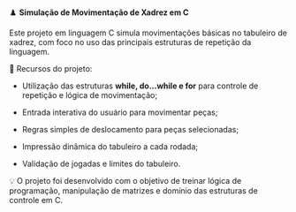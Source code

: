 ♟️ **Simulação de Movimentação de Xadrez em C**

Este projeto em linguagem C simula movimentações básicas no tabuleiro de xadrez, com foco no uso das principais estruturas de repetição da linguagem.

🔧 Recursos do projeto:

- Utilização das estruturas **while, do...while e for** para controle de repetição e lógica de movimentação;

- Entrada interativa do usuário para movimentar peças;

- Regras simples de deslocamento para peças selecionadas;

- Impressão dinâmica do tabuleiro a cada rodada;

- Validação de jogadas e limites do tabuleiro.

💡 O projeto foi desenvolvido com o objetivo de treinar lógica de programação, manipulação de matrizes e domínio das estruturas de controle em C.

